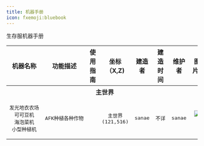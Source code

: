 ```yaml
---
title: 机器手册
icon: fxemoji:bluebook
---
```

生存服机器手册
<table>
  <tbody>
    <tr>
      <th align="center">机器名称
      </th>
      <th align="center">功能描述
      </th>
      <th align="center">使用指南
      </th>
      <th align="center">坐标（X,Z)
      </th>
      <th align="center">建造者
      </th>
      <th align="center">建造时间
      </th>
      <th align="center">维护者
      </th>
      <th align="center">&nbsp;图片&nbsp;
      </th>
    </tr>
<!--主世界-->
  <tr>
    <th colspan=8>主世界</th>
  </tr>
<!--发光地衣农场、可可豆机、海泡菜机、小型种植机-->
    <tr>
      <td align="center"><pre>发光地衣农场<br>可可豆机<br>海泡菜机<br>小型种植机</pre></td>
      <td align="center"><pre>AFK种植各种作物</pre></td>
      <td align="center"><pre>&nbsp;</pre></td>
      <td align="center"><pre>主世界<br>(121,516)</pre></td>
      <td align="center"><pre>sanae</pre></td>
      <td align="center"><pre>不详</pre></td>
      <td align="center"><pre>sanae</pre></td>
      <td align="center">&nbsp;<img src="https://npucraft-lsky-1304448012.cos.ap-chengdu.myqcloud.com/2025/03/21/67dd19003b817.png" />&nbsp</td>
    </tr>
  </tbody>
</table>
